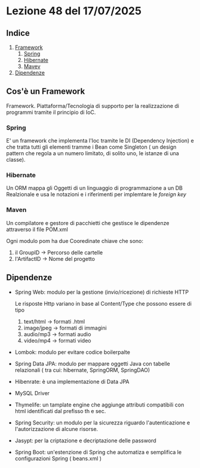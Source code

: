 # Lezione 48 del 17/07/2025

## Indice

1. [Framework](#cosè-un-framework)
   1. [Spring](#spring)
   2. [Hibernate](#hibernate)
   3. [Mavev](#maven)
2. [Dipendenze](#dipendenze)

## Cos'è un Framework

Framework. Piattaforma/Tecnologia di supporto per la realizzazione di programmi tramite il principio di IoC.

### Spring

E' un framework che implementa l'Ioc tramite le DI (Dependency Injection) e che tratta tutti gli elementi tramme i Bean come Singleton ( un design pattern che regola a un numero limitato, di solito uno, le istanze di una classe).

### Hibernate

Un ORM mappa gli Oggetti di un linguaggio di programmazione a un DB Realzionale e usa le notazioni e i riferimenti per implemtare le _foreign key_

### Maven

Un compilatore e gestore di pacchietti che gestisce le dipendenze attraverso il file POM.xml

Ogni modulo pom ha due Cooredinate chiave che sono:

1. il GroupID &rarr; Percorso delle cartelle
2. l'ArtifactID &rarr; Nome del progetto

## Dipendenze

- Spring Web: modulo per la gestione (invio/ricezione) di richieste HTTP

  Le risposte Http variano in base al Content/Type che possono essere di tipo

  1. text/html &rarr; formati .html
  2. image/jpeg &rarr; formati di immagini
  3. audio/mp3 &rarr; formati audio
  4. video/mp4 &rarr; formati video

- Lombok: modulo per evitare codice boilerpalte
- Spring Data JPA: modulo per mappare oggetti Java con tabelle relazionali ( tra cui: hibernate, SpringORM, SpringDAO)
- Hibenrate: è una implementazione di Data JPA
- MySQL Driver
- Thymelife: un tamplate engine che aggiunge attributi compatibili con html identificati dal prefisso th e sec.
- Spring Security: un modulo per la sicurezza riguardo l'autenticazione e l'autorizzazione di alcune risorse.
- Jasypt: per la criptazione e decriptazione delle password
- Spring Boot: un'estenzione di Spring che automatiza e semplifica le configurazioni Spring ( beans.xml )
